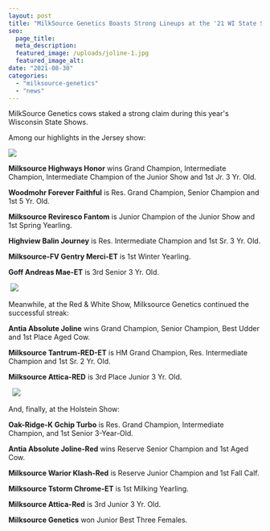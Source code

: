 ```yaml
---
layout: post
title: "MilkSource Genetics Boasts Strong Lineups at the '21 WI State Shows"
seo:
  page_title:
  meta_description:
  featured_image: /uploads/joline-1.jpg
  featured_image_alt: 
date: "2021-08-30"
categories: 
  - "milksource-genetics"
  - "news"
---
```


MilkSource Genetics cows staked a strong claim during this year's Wisconsin State Shows.

Among our highlights in the Jersey show:

<img src="/uploads/honor-faithful.jpg" class="mb-3">

**Milksource Highways Honor** wins Grand Champion, Intermediate Champion, Intermediate Champion of the Junior Show and 1st Jr. 3 Yr. Old.

**Woodmohr Forever Faithful** is Res. Grand Champion, Senior Champion and 1st 5 Yr. Old.

**Milksource Reviresco Fantom** is Junior Champion of the Junior Show and 1st Spring Yearling.

**Highview Balin Journey** is Res. Intermediate Champion and 1st Sr. 3 Yr. Old.

**Milksource-FV Gentry Merci-ET** is 1st Winter Yearling.

**Goff Andreas Mae-ET** is 3rd Senior 3 Yr. Old.

 <img src="/uploads/joline-2.jpg" class="mb-3">

Meanwhile, at the Red & White Show, Milksource Genetics continued the successful streak:

**Antia Absolute Joline** wins Grand Champion, Senior Champion, Best Udder and 1st Place Aged Cow.

**Milksource Tantrum-RED-ET** is HM Grand Champion, Res. Intermediate Champion and 1st Sr. 2 Yr. Old.

**Milksource Attica-RED** is 3rd Place Junior 3 Yr. Old.

  <img src="/uploads/warior-klash-red.jpg" class="mb-3">

And, finally, at the Holstein Show:

**Oak-Ridge-K Gchip Turbo** is Res. Grand Champion, Intermediate Champion, and 1st Senior 3-Year-Old.

**Antia Absolute Joline-Red** wins Reserve Senior Champion and 1st Aged Cow.

**Milksource Warior Klash-Red** is Reserve Junior Champion and 1st Fall Calf.

**Milksource Tstorm Chrome-ET** is 1st Milking Yearling.

**Milksource Attica-Red** is 3rd Junior 3 Yr. Old.

**Milksource Genetics** won Junior Best Three Females.
